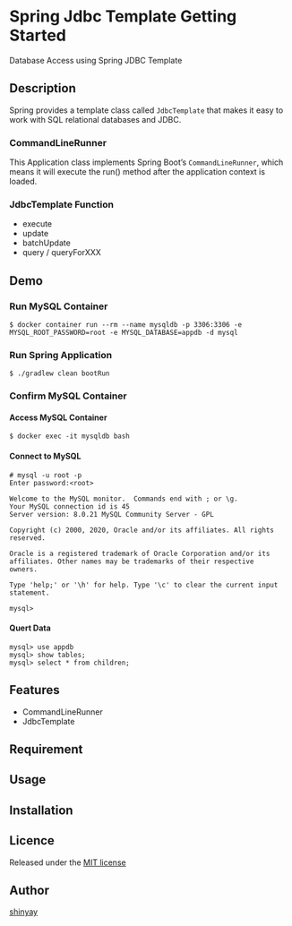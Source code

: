 # Spring Jdbc Template Getting Started

Database Access using Spring JDBC Template

## Description
Spring provides a template class called `JdbcTemplate` that makes it easy to work with SQL relational databases and JDBC.

### CommandLineRunner
This Application class implements Spring Boot’s `CommandLineRunner`, which means it will execute the run() method after the application context is loaded.

### JdbcTemplate Function
- execute
- update
- batchUpdate
- query / queryForXXX

## Demo
### Run MySQL Container
```shell script
$ docker container run --rm --name mysqldb -p 3306:3306 -e MYSQL_ROOT_PASSWORD=root -e MYSQL_DATABASE=appdb -d mysql
```

### Run Spring Application
```shell script
$ ./gradlew clean bootRun
```

### Confirm MySQL Container
#### Access MySQL Container
```shell script
$ docker exec -it mysqldb bash
```

#### Connect to MySQL
```shell script
# mysql -u root -p
Enter password:<root>

Welcome to the MySQL monitor.  Commands end with ; or \g.
Your MySQL connection id is 45
Server version: 8.0.21 MySQL Community Server - GPL

Copyright (c) 2000, 2020, Oracle and/or its affiliates. All rights reserved.

Oracle is a registered trademark of Oracle Corporation and/or its
affiliates. Other names may be trademarks of their respective
owners.

Type 'help;' or '\h' for help. Type '\c' to clear the current input statement.

mysql>
```

#### Quert Data
```shell script
mysql> use appdb
mysql> show tables;
mysql> select * from children;
```

## Features

- CommandLineRunner
- JdbcTemplate

## Requirement

## Usage

## Installation

## Licence

Released under the [MIT license](https://gist.githubusercontent.com/shinyay/56e54ee4c0e22db8211e05e70a63247e/raw/34c6fdd50d54aa8e23560c296424aeb61599aa71/LICENSE)

## Author

[shinyay](https://github.com/shinyay)
